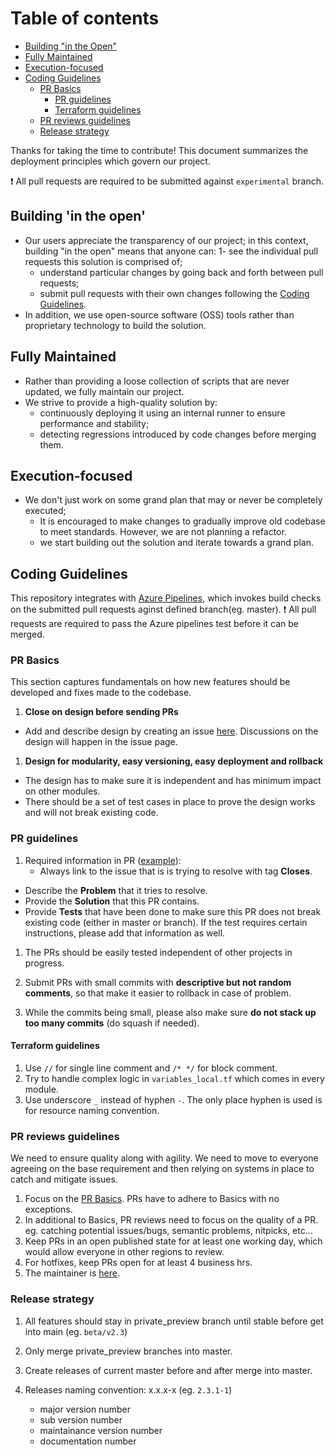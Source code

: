 
# Table of contents

- [Building "in the Open"](#building-in-the-open)
- [Fully Maintained](#fully-maintained)
- [Execution-focused](#execution-focused)
- [Coding Guidelines](#coding-guidelines)
  - [PR Basics](#pr-basics)
    - [PR guidelines](#pr-guidelines)
    - [Terraform guidelines](#terraform-guidelines)
  - [PR reviews guidelines](#pr-reviews-guidelines)
  - [Release strategy](#release-strategy)

Thanks for taking the time to contribute!
This document summarizes the deployment principles which govern our project.

:exclamation: All pull requests are required to be submitted against `experimental` branch.

## Building 'in the open'

- Our users appreciate the transparency of our project; in this context, building "in the open" means that anyone can:
  1- see the individual pull requests this solution is comprised of;
  - understand particular changes by going back and forth between pull requests;
  - submit pull requests with their own changes following the [Coding Guidelines](#coding-guidelines).
- In addition, we use open-source software (OSS) tools rather than proprietary technology to build the solution.

## Fully Maintained

- Rather than providing a loose collection of scripts that are never updated, we fully maintain our project.
- We strive to provide a high-quality solution by:
  - continuously deploying it using an internal runner to ensure performance and stability;
  - detecting regressions introduced by code changes before merging them.

## Execution-focused

- We don't just work on some grand plan that may or never be completely executed;
  - It is encouraged to make changes to gradually improve old codebase to meet standards. However, we are not planning a refactor.
  - we start building out the solution and iterate towards a grand plan.

## Coding Guidelines

This repository integrates with [Azure Pipelines](https://azure.microsoft.com/en-us/services/devops/pipelines/), which invokes build checks on the submitted pull requests aginst defined branch(eg. master). :exclamation: All pull requests are required to pass the Azure pipelines test before it can be merged.

### PR Basics

This section captures fundamentals on how new features should be developed and fixes made to the codebase.

1. **Close on design before sending PRs**

- Add and describe design by creating an issue [here](https://github.com/Azure/sap-automation/issues). Discussions on the design will happen in the issue page.

1. **Design for modularity, easy versioning, easy deployment and rollback**

- The design has to make sure it is independent and has minimum impact on other modules.
- There should be a set of test cases in place to prove the design works and will not break existing code.

### PR guidelines

1. Required information in PR ([example](https://github.com/Azure/sap-automation/pull/480)):
     - Always link to the issue that is is trying to resolve with tag **Closes**.

- Describe the **Problem** that it tries to resolve.
- Provide the **Solution** that this PR contains.
- Provide **Tests** that have been done to make sure this PR does not break existing code (either in master or branch). If the test requires certain instructions, please add that information as well.

1. The PRs should be easily tested independent of other projects in progress.

1. Submit PRs with small commits with **descriptive but not random comments**, so that make it easier to rollback in case of problem.

1. While the commits being small, please also make sure **do not stack up too many commits** (do squash if needed).

#### Terraform guidelines

1. Use `//` for single line comment and `/* */` for block comment.
2. Try to handle complex logic in `variables_local.tf` which comes in every module.
3. Use underscore `_` instead of hyphen `-`. The only place hyphen is used is for resource naming convention.

### PR reviews guidelines

We need to ensure quality along with agility. We need to move to everyone agreeing on the base requirement and then relying on systems in place to catch and mitigate issues.

1. Focus on the [PR Basics](#pr-basics). PRs have to adhere to Basics with no exceptions.
2. In additional to Basics, PR reviews need to focus on the quality of a PR. eg. catching potential issues/bugs, semantic problems, nitpicks, etc...
3. Keep PRs in an open published state for at least one working day, which would allow everyone in other regions to review.
4. For hotfixes, keep PRs open for at least 4 business hrs.
5. The maintainer is [here](https://github.com/Azure/sap-automation/blob/main/CODEOWNERS).

### Release strategy

1. All features should stay in private_preview branch until stable before get into main (eg. `beta/v2.3`)

1. Only merge private_preview branches into master.

1. Create releases of current master before and after merge into master.

1. Releases naming convention: x.x.x-x (eg. `2.3.1-1`)
   - major version number
   - sub version number
   - maintainance version number
   - documentation number
